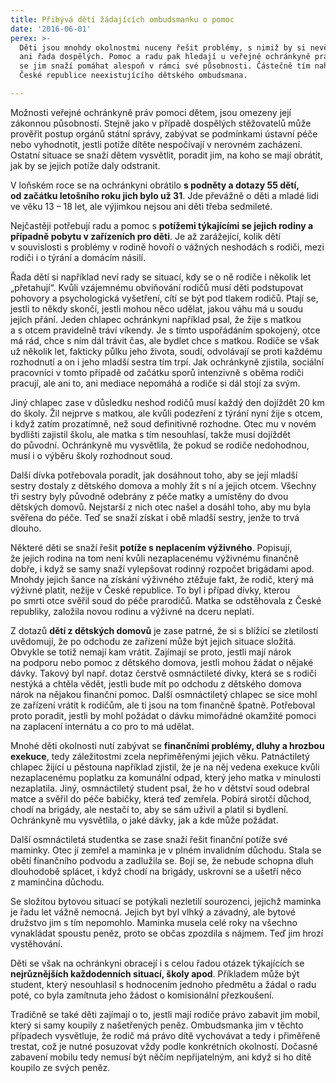 ```yaml
---
title: Přibývá dětí žádajících ombudsmanku o pomoc
date: '2016-06-01'
perex: >-
  Děti jsou mnohdy okolnostmi nuceny řešit problémy, s nimiž by si nevěděla rady
  ani řada dospělých. Pomoc a radu pak hledají u veřejné ochránkyně práv, která
  se jim snaží pomáhat alespoň v rámci své působnosti. Částečně tím nahrazuje v
  České republice neexistujícího dětského ombudsmana.

---
```



<p class="MsoNormal">Možnosti veřejné ochránkyně práv pomoci dětem, jsou omezeny její zákonnou působností. Stejně jako v&nbsp;případě dospělých stěžovatelů může prověřit postup orgánů státní správy, zabývat se podmínkami ústavní péče nebo vyhodnotit, jestli potíže dítěte nespočívají v&nbsp;nerovném zacházení. Ostatní situace se snaží dětem vysvětlit, poradit jim, na&nbsp;koho se mají obrátit, jak by se jejich potíže daly odstranit. </p><p class="MsoNormal">V&nbsp;loňském roce&nbsp;se na&nbsp;ochránkyni obrátilo <strong>s&nbsp;podněty a&nbsp;dotazy 55&nbsp;dětí, od&nbsp;začátku letošního roku&nbsp;jich bylo už 31</strong>. Jde převážně o&nbsp;děti a&nbsp;mladé lidi ve&nbsp;věku 13&nbsp;– 18&nbsp;let, ale výjimkou nejsou ani děti třeba sedmileté. </p><p class="MsoNormal">Nejčastěji potřebují radu a&nbsp;pomoc s&nbsp;<strong>potížemi týkajícími se jejich rodiny a případně pobytu v&nbsp;zařízeních pro děti</strong>. Je až&nbsp;zarážející, kolik dětí v&nbsp;souvislosti s&nbsp;problémy v&nbsp;rodině hovoří o&nbsp;vážných neshodách s&nbsp;rodiči, mezi rodiči i&nbsp;o&nbsp;týrání a domácím násilí. </p><p class="MsoNormal">Řada dětí si například neví rady se situací, kdy se o&nbsp;ně rodiče i&nbsp;několik let „přetahují“. Kvůli vzájemnému obviňování rodičů musí děti podstupovat pohovory a&nbsp;psychologická vyšetření, cítí se být pod tlakem rodičů. Ptají se, jestli to někdy skončí, jestli mohou něco udělat, jakou váhu má u&nbsp;soudu jejich přání. Jeden chlapec ochránkyni například psal, že&nbsp;žije s&nbsp;matkou a&nbsp;s&nbsp;otcem pravidelně tráví víkendy. Je s&nbsp;tímto uspořádáním spokojený, otce má rád, chce s&nbsp;ním dál trávit čas, ale bydlet chce s&nbsp;matkou. Rodiče se však už několik let, fakticky půlku jeho života, soudí, odvolávají se proti každému rozhodnutí a&nbsp;on i&nbsp;jeho mladší sestra tím trpí. Jak ochránkyně zjistila, sociální pracovníci v&nbsp;tomto případě od&nbsp;začátku sporů intenzivně s&nbsp;oběma rodiči pracují, ale ani to, ani mediace nepomáhá a&nbsp;rodiče si dál stojí za&nbsp;svým. </p><p class="MsoNormal">Jiný chlapec zase v&nbsp;důsledku neshod rodičů musí každý den dojíždět 20&nbsp;km do&nbsp;školy. Žil nejprve s&nbsp;matkou, ale kvůli podezření z&nbsp;týrání nyní žije s&nbsp;otcem, i&nbsp;když zatím prozatímně, než soud definitivně rozhodne. Otec mu v&nbsp;novém bydlišti zajistil školu, ale matka s&nbsp;tím nesouhlasí, takže musí dojíždět do&nbsp;původní. Ochránkyně mu vysvětlila, že&nbsp;pokud se rodiče nedohodnou, musí i&nbsp;o&nbsp;výběru školy rozhodnout soud.</p><p class="MsoNormal">Další dívka potřebovala poradit, jak dosáhnout toho, aby se její mladší sestry dostaly z&nbsp;dětského domova a&nbsp;mohly žít s&nbsp;ní a&nbsp;jejich otcem. Všechny tři sestry byly původně odebrány z&nbsp;péče matky a&nbsp;umístěny do&nbsp;dvou dětských domovů. Nejstarší z&nbsp;nich otec našel a&nbsp;dosáhl toho, aby mu byla svěřena do&nbsp;péče. Teď se snaží získat i&nbsp;obě mladší sestry, jenže to trvá dlouho.</p><p class="MsoNormal">Některé děti se snaží řešit <strong>potíže s&nbsp;neplacením výživného</strong>. Popisují, že&nbsp;jejich rodina na&nbsp;tom není kvůli nezaplacenému výživnému finančně dobře, i&nbsp;když se samy snaží vylepšovat rodinný rozpočet brigádami apod. Mnohdy jejich šance na&nbsp;získání výživného ztěžuje fakt, že&nbsp;rodič, který má výživné platit, nežije v&nbsp;České republice. To byl i&nbsp;případ dívky, kterou po&nbsp;smrti otce svěřil soud do&nbsp;péče prarodičů. Matka se odstěhovala z&nbsp;České republiky, založila novou rodinu a&nbsp;výživné na&nbsp;dceru neplatí. </p><p class="MsoNormal">Z&nbsp;dotazů <strong>dětí z&nbsp;dětských domovů</strong> je zase patrné, že&nbsp;si s&nbsp;blížící se zletilostí uvědomují, že&nbsp;po&nbsp;odchodu ze&nbsp;zařízení může být jejich situace složitá. Obvykle se totiž nemají kam vrátit. Zajímají se proto, jestli mají nárok na&nbsp;podporu nebo pomoc z&nbsp;dětského domova, jestli mohou žádat o&nbsp;nějaké dávky. Takový byl např.&nbsp;dotaz čerstvě osmnáctileté dívky, která se s&nbsp;rodiči nestýká a&nbsp;chtěla vědět, jestli bude mít po&nbsp;odchodu z&nbsp;dětského domova nárok na&nbsp;nějakou finanční pomoc. Další osmnáctiletý chlapec se sice mohl ze&nbsp;zařízení vrátit k&nbsp;rodičům, ale ti jsou na&nbsp;tom finančně špatně. Potřeboval proto poradit, jestli by mohl požádat o&nbsp;dávku mimořádné okamžité pomoci na&nbsp;zaplacení internátu a&nbsp;co pro to má udělat.</p><p class="MsoNormal">Mnohé děti okolnosti nutí zabývat se <strong>finančními problémy, dluhy a&nbsp;hrozbou exekuce</strong>, tedy záležitostmi zcela nepřiměřenými jejich věku. Patnáctiletý chlapec žijící u&nbsp;pěstouna například zjistil, že&nbsp;je na&nbsp;něj vedena exekuce kvůli nezaplacenému poplatku za&nbsp;komunální odpad, který jeho matka v&nbsp;minulosti nezaplatila. Jiný, osmnáctiletý student psal, že&nbsp;ho v&nbsp;dětství soud odebral matce a&nbsp;svěřil do&nbsp;péče babičky, která teď zemřela. Pobírá sirotčí důchod, chodí na&nbsp;brigády, ale nestačí to, aby se sám uživil a&nbsp;platil si bydlení. Ochránkyně mu vysvětlila, o&nbsp;jaké dávky, jak a&nbsp;kde může požádat. </p><p class="MsoNormal">Další osmnáctiletá studentka se zase snaží řešit finanční potíže své maminky. Otec jí&nbsp;zemřel a&nbsp;maminka je v&nbsp;plném invalidním důchodu. Stala se obětí finančního podvodu a zadlužila se. Bojí se, že&nbsp;nebude schopna dluh dlouhodobě splácet, i&nbsp;když chodí na brigády, uskrovní se a ušetří něco z&nbsp;maminčina důchodu. </p><p class="MsoNormal">Se složitou bytovou situací se potýkali nezletilí sourozenci, jejichž maminka je řadu let vážně nemocná. Jejich byt byl vlhký a&nbsp;závadný, ale bytové družstvo jim s&nbsp;tím nepomohlo. Maminka musela celé roky na&nbsp;všechno vynakládat spoustu peněz, proto se občas zpozdila s&nbsp;nájmem. Teď jim hrozí vystěhování.</p><p class="MsoNormal">Děti se však na&nbsp;ochránkyni obracejí i&nbsp;s&nbsp;celou řadou otázek týkajících se <strong>nejrůznějších každodenních situací, školy apod</strong>. Příkladem může být student, který nesouhlasil s&nbsp;hodnocením jednoho předmětu a&nbsp;žádal o&nbsp;radu poté, co byla zamítnuta jeho žádost o&nbsp;komisionální přezkoušení. </p><p class="MsoNormal">Tradičně se také děti zajímají o&nbsp;to, jestli mají rodiče právo zabavit jim mobil, který si samy koupily z&nbsp;našetřených peněz. Ombudsmanka jim v&nbsp;těchto případech vysvětluje, že&nbsp;rodič má právo dítě vychovávat a&nbsp;tedy i&nbsp;přiměřeně trestat, což je nutné posuzovat vždy podle konkrétních okolností. Dočasné zabavení mobilu tedy nemusí být něčím nepřijatelným, ani když si ho dítě koupilo ze&nbsp;svých peněz.</p><p class="MsoNormal"><p>&nbsp;</p></p>

